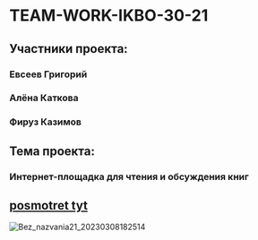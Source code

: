 # TEAM-WORK-IKBO-30-21
## Участники проекта:
### Евсеев Григорий 
### Алёна Каткова
### Фируз Казимов
## Тема проекта:
### Интернет-площадка для чтения и обсуждения книг

## [posmotret tyt](https://grimpeach.github.io/TEAM-WORK-IKBO-30-21/)
![Bez_nazvania21_20230308182514](https://user-images.githubusercontent.com/106539421/230177696-d5914e06-a3aa-42f0-b1f3-743b6c9a8ed0.png)
